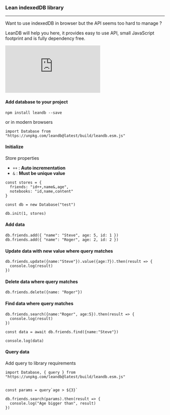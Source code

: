 ### Lean indexedDB library
-----


Want to use indexedDB in browser but the API seems too hard to manage ? 

LeanDB will help you here, it provides easy to use API, small JavaScript footprint and is fully dependency free.

![gzip size](http://img.badgesize.io/https://unpkg.com/leandb@latest/build/leandb.esm.js?compression=gzip)


#### Add database to your project 

```
npm install leandb --save
```

or in modern browsers


```JS
import Database from "https://unpkg.com/leandb@latest/build/leandb.esm.js"

```


 #### Initialize

Store properties

* `++` : <strong>Auto incrementation</strong>
* `&` : <strong>Must be unique value</strong>



```JS
const stores = {
  friends: "id++,name&,age",
  notebooks: "id,name,content"
}

const db = new Database("test")

db.init(1, stores)

```


#### Add data

```JS
db.friends.add({ "name": "Steve", age: 5, id: 1 })
db.friends.add({ "name": "Roger", age: 2, id: 2 })

```

 #### Update data with new value where query matches

```JS
db.friends.update({name:"Steve"}).value({age:7}).then(result => {
  console.log(result)
})

```

#### Delete data where query matches

```JS
db.friends.delete({name: "Roger"})
```

#### Find data where query matches

```JS
db.friends.search({name:"Roger", age:5}).then(result => {
  console.log(result)
})

const data = await db.friends.find({name:"Steve"})

console.log(data)
```


#### Query data

Add query to library requirements 

```JS 
import Database, { query } from "https://unpkg.com/leandb@latest/build/leandb.esm.js"
```

```JS

const params = query`age > ${3}`

db.friends.search(params).then(result => {
  console.log("Age bigger than", result)
})

```
